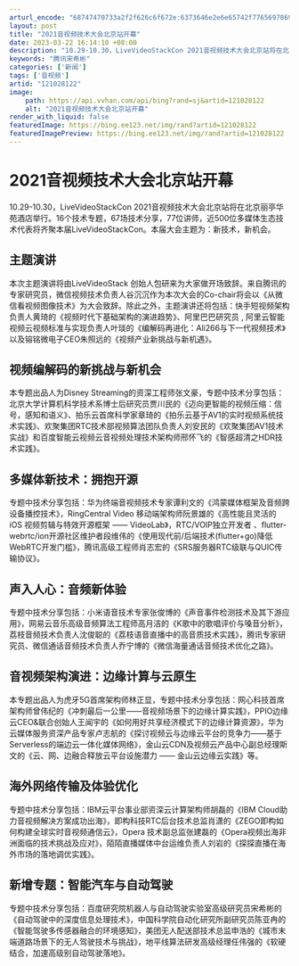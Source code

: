 ```yaml
---
arturl_encode: "68747470733a2f2f626c6f672e:6373646e2e6e65742f77656978696e5f34333838353534312f:61727469636c652f64657461696c732f313231303238313232"
layout: post
title: "2021音视频技术大会北京站开幕"
date: 2023-03-22 16:14:10 +08:00
description: "10.29-10.30，LiveVideoStackCon 2021音视频技术大会北京站将在北京丽亭"
keywords: "腾讯宋希彬"
categories: ['新闻']
tags: ['音视频']
artid: "121028122"
image:
    path: https://api.vvhan.com/api/bing?rand=sj&artid=121028122
    alt: "2021音视频技术大会北京站开幕"
render_with_liquid: false
featuredImage: https://bing.ee123.net/img/rand?artid=121028122
featuredImagePreview: https://bing.ee123.net/img/rand?artid=121028122
---
```


# 2021音视频技术大会北京站开幕

10.29-10.30，LiveVideoStackCon 2021音视频技术大会北京站将在北京丽亭华苑酒店举行。16个技术专题，67场技术分享，77位讲师，近500位多媒体生态技术代表将齐聚本届LiveVideoStackCon。本届大会主题为：新技术，新机会。

## 主题演讲

本次主题演讲将由LiveVideoStack 创始人包研来为大家做开场致辞。来自腾讯的专家研究员，微信视频技术负责人谷沉沉作为本次大会的Co-chair将会以《从微信看视频图像技术》为大会致辞。除此之外，主题演讲还将包括：快手短视频架构负责人黄琦的《视频时代下基础架构的演进趋势》、阿里巴巴研究员 , 阿里云智能视频云视频标准与实现负责人叶琰的《编解码再进化：Ali266与下一代视频技术》以及镕铭微电子CEO朱照远的《视频产业新挑战与新机遇》。

## 视频编解码的新挑战与新机会

本专题出品人为Disney Streaming的资深工程师张文豪，专题中技术分享包括：北京大学计算机科学技术系博士后研究员贾川民的《迈向更智能的视频压缩：信号，感知和语义》、拍乐云首席科学家章琦的《拍乐云基于AV1的实时视频系统技术实践》、欢聚集团RTC技术部视频算法团队负责人刘安民的《欢聚集团AV1技术实战》和百度智能云视频云音视频处理技术架构师邢怀飞的《智感超清之HDR技术实践》。

## 多媒体新技术：拥抱开源

专题中技术分享包括：华为终端音视频技术专家谭利文的《鸿蒙媒体框架及音频跨设备播控技术》，RingCentral Video 移动端架构师阮景雄的《高性能且灵活的 iOS 视频剪辑与特效开源框架 —— VideoLab》，RTC/VOIP独立开发者 、flutter-webrtc/ion开源社区维护者段维伟的《使用现代前/后端技术(flutter+go)降低WebRTC开发门槛》，腾讯高级工程师肖志宏的《SRS服务器RTC级联与QUIC传输协议》。

## 声入人心：音频新体验

专题中技术分享包括：小米语音技术专家张俊博的《声音事件检测技术及其下游应用》，网易云音乐高级音频算法工程师高月洁的《K歌中的歌唱评价与嗓音分析》，荔枝音频技术负责人沈俊聪的《荔枝语音直播中的高音质技术实践》，腾讯专家研究员、微信通话音频技术负责人乔宁博的《微信海量通话音频技术优化之路》。

## 音视频架构演进：边缘计算与云原生

本专题出品人为虎牙5G首席架构师林正显，专题中技术分享包括：网心科技首席架构师曾伟纪的《冲刺最后一公里——音视频场景下的边缘计算实践》，PPIO边缘云CEO&联合创始人王闻宇的《如何用好共享经济模式下的边缘计算资源》，华为云媒体服务资深产品专家卢志航的《探讨视频云与边缘云平台的竞争力——基于Serverless的端边云一体化媒体网络》，金山云CDN及视频云产品中心副总经理斯文的《云、网、边融合释放云平台设施潜力 —— 金山云边缘云实践》等。

## 海外网络传输及体验优化

专题中技术分享包括：IBM云平台事业部资深云计算架构师胡磊的《IBM Cloud助力音视频解决方案成功出海》，即构科技RTC后台技术总监肖潇的《ZEGO即构如何构建全球实时音视频通信云》，Opera 技术副总监张建磊的《Opera视频出海非洲面临的技术挑战及应对》，陌陌直播媒体中台运维负责人刘岩的《探探直播在海外市场的落地调优实践》。

## 新增专题：智能汽车与自动驾驶

专题中技术分享包括：百度研究院机器人与自动驾驶实验室高级研究员宋希彬的《自动驾驶中的深度信息处理技术》，中国科学院自动化研究所副研究员陈亚冉的《智能驾驶多传感器融合的环境感知》，美团无人配送部技术总监申浩的《城市末端道路场景下的无人驾驶技术与挑战》，地平线算法研发高级经理任伟强的《软硬结合，加速高级别自动驾驶落地》。